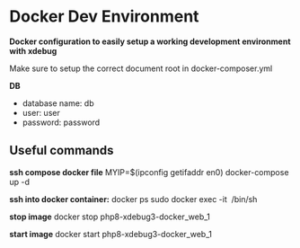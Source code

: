 # Docker Dev Environment

**Docker configuration to easily setup a working development environment with xdebug**

Make sure to setup the correct document root in docker-composer.yml

**DB**
* database name: db
* user: user
* password: password



## Useful commands

**ssh compose docker file**
MYIP=$(ipconfig getifaddr en0) docker-compose up -d

**ssh into docker container:**
docker ps
sudo docker exec -it <image name> /bin/sh

**stop image**
docker stop php8-xdebug3-docker_web_1

**start image**
docker start php8-xdebug3-docker_web_1